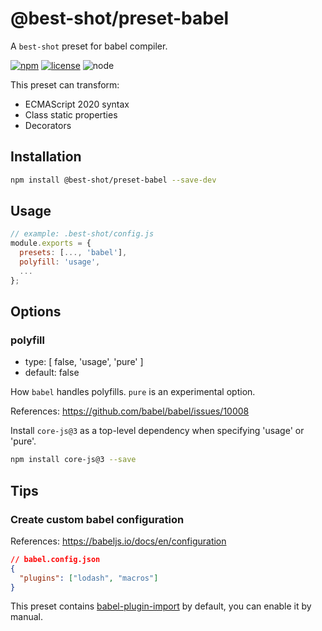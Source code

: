 # @best-shot/preset-babel

A `best-shot` preset for babel compiler.

[![npm][npm-badge]][npm-url]
[![license][license-badge]][github-url]
![node][node-badge]

This preset can transform:

- ECMAScript 2020 syntax
- Class static properties
- Decorators

## Installation

```bash
npm install @best-shot/preset-babel --save-dev
```

## Usage

```js
// example: .best-shot/config.js
module.exports = {
  presets: [..., 'babel'],
  polyfill: 'usage',
  ...
};
```

## Options

### polyfill

- type: [ false, 'usage', 'pure' ]
- default: false

How `babel` handles polyfills. `pure` is an experimental option.

References: <https://github.com/babel/babel/issues/10008>

Install `core-js@3` as a top-level dependency when specifying 'usage' or 'pure'.

```bash
npm install core-js@3 --save
```

## Tips

### Create custom babel configuration

References: <https://babeljs.io/docs/en/configuration>

```json
// babel.config.json
{
  "plugins": ["lodash", "macros"]
}
```

This preset contains [babel-plugin-import](https://github.com/ant-design/babel-plugin-import#readme) by default, you can enable it by manual.

[npm-url]: https://www.npmjs.com/package/@best-shot/preset-babel
[npm-badge]: https://img.shields.io/npm/v/@best-shot/preset-babel.svg?style=flat-square&logo=npm
[github-url]: https://github.com/Airkro/best-shot/tree/master/packages/preset-babel
[node-badge]: https://img.shields.io/node/v/@best-shot/preset-babel.svg?style=flat-square&colorB=green&logo=node.js
[license-badge]: https://img.shields.io/npm/l/@best-shot/preset-babel.svg?style=flat-square&colorB=blue&logo=github
